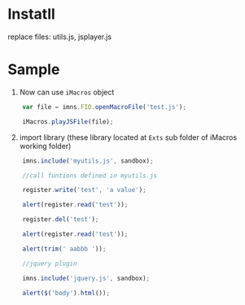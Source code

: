 Instatll
================
replace files: utils.js, jsplayer.js

Sample
================

1. Now can use `iMacros` object

```js
    var file = imns.FIO.openMacroFile('test.js');

    iMacros.playJSFile(file);
```

2. import library (these library located at `Exts` sub folder of iMacros working folder)

```js
    imns.include('myutils.js', sandbox);

    //call funtions defined in myutils.js

    register.write('test', 'a value');

    alert(register.read('test'));

    register.del('test');

    alert(register.read('test'));

    alert(trim(' aabbb '));

    //jquery plugin

    imns.include('jquery.js', sandbox);

    alert($('body').html());
```
